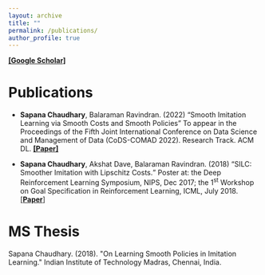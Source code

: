 ```yaml
---
layout: archive
title: ""
permalink: /publications/
author_profile: true
---
```


[**[Google Scholar]**](https://scholar.google.com/citations?user=dsb5VjkAAAAJ&hl=en&oi=ao)

Publications 
======
* **Sapana Chaudhary**, Balaraman Ravindran. (2022) <q>Smooth Imitation Learning via Smooth Costs and Smooth Policies</q> To appear in the Proceedings of the Fifth Joint International Conference on Data Science and Management of Data (CoDS-COMAD 2022). Research Track. ACM DL. [**[Paper]**](https://arxiv.org/abs/2111.02354)

* **Sapana Chaudhary**, Akshat Dave, Balaraman Ravindran. (2018) <q>SILC: Smoother Imitation with Lipschitz Costs.</q> Poster at: the Deep Reinforcement Learning Symposium, NIPS, Dec 2017; the 1<sup>st</sup> Workshop on Goal Specification in Reinforcement Learning, ICML, July 2018. [[**Paper**]](https://sites.google.com/view/goalsrl/accepted-papers?authuser=0)

MS Thesis
======
Sapana Chaudhary. (2018). "On Learning Smooth Policies in Imitation Learning." Indian Institute of Technology Madras, Chennai, India. 
